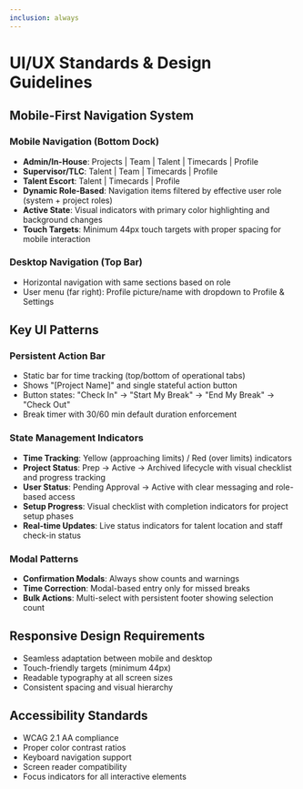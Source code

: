 ```yaml
---
inclusion: always
---
```


# UI/UX Standards & Design Guidelines

## Mobile-First Navigation System

### Mobile Navigation (Bottom Dock)
- **Admin/In-House**: Projects | Team | Talent | Timecards | Profile
- **Supervisor/TLC**: Talent | Team | Timecards | Profile  
- **Talent Escort**: Talent | Timecards | Profile
- **Dynamic Role-Based**: Navigation items filtered by effective user role (system + project roles)
- **Active State**: Visual indicators with primary color highlighting and background changes
- **Touch Targets**: Minimum 44px touch targets with proper spacing for mobile interaction

### Desktop Navigation (Top Bar)
- Horizontal navigation with same sections based on role
- User menu (far right): Profile picture/name with dropdown to Profile & Settings

## Key UI Patterns

### Persistent Action Bar
- Static bar for time tracking (top/bottom of operational tabs)
- Shows "[Project Name]" and single stateful action button
- Button states: "Check In" → "Start My Break" → "End My Break" → "Check Out"
- Break timer with 30/60 min default duration enforcement

### State Management Indicators
- **Time Tracking**: Yellow (approaching limits) / Red (over limits) indicators
- **Project Status**: Prep → Active → Archived lifecycle with visual checklist and progress tracking
- **User Status**: Pending Approval → Active with clear messaging and role-based access
- **Setup Progress**: Visual checklist with completion indicators for project setup phases
- **Real-time Updates**: Live status indicators for talent location and staff check-in status

### Modal Patterns
- **Confirmation Modals**: Always show counts and warnings
- **Time Correction**: Modal-based entry only for missed breaks
- **Bulk Actions**: Multi-select with persistent footer showing selection count

## Responsive Design Requirements
- Seamless adaptation between mobile and desktop
- Touch-friendly targets (minimum 44px)
- Readable typography at all screen sizes
- Consistent spacing and visual hierarchy

## Accessibility Standards
- WCAG 2.1 AA compliance
- Proper color contrast ratios
- Keyboard navigation support
- Screen reader compatibility
- Focus indicators for all interactive elements